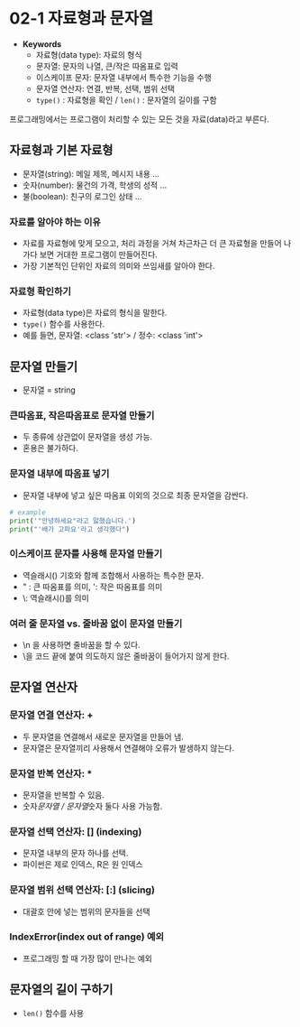 # 02-1 자료형과 문자열

- **Keywords**
    - 자료형(data type): 자료의 형식
    - 문자열: 문자의 나열, 큰/작은 따옴표로 입력
    - 이스케이프 문자: 문자열 내부에서 특수한 기능을 수행
    - 문자열 연산자: 연결, 반복, 선택, 범위 선택
    - `type()` : 자료형을 확인 / `len()` : 문자열의 길이를 구함

프로그래밍에서는 프로그램이 처리할 수 있는 모든 것을 자료(data)라고 부른다.

## 자료형과 기본 자료형

- 문자열(string): 메일 제목, 메시지 내용 ...
- 숫자(number): 물건의 가격, 학생의 성적 ...
- 불(boolean): 친구의 로그인 상태 ...

### 자료를 알아야 하는 이유

- 자료를 자료형에 맞게 모으고, 처리 과정을 거쳐 차근차근 더 큰 자료형을 만들어 나가다 보면 거대한 프로그램이 만들어진다.
- 가장 기본적인 단위인 자료의 의미와 쓰임새를 알아야 한다.

### 자료형 확인하기

- 자료형(data type)은 자료의 형식을 말한다.
- `type()` 함수를 사용한다.
- 예를 들면, 
문자열: <class 'str'> / 정수: <class 'int'>

## 문자열 만들기

- 문자열 = string

### 큰따옴표, 작은따옴표로 문자열 만들기

- 두 종류에 상관없이 문자열을 생성 가능.
- 혼용은 불가하다.

### 문자열 내부에 따옴표 넣기

- 문자열 내부에 넣고 싶은 따옴표 이외의 것으로 최종 문자열을 감싼다.

```python
# example
print('"안녕하세요"라고 맗했습니다.')
print("'배가 고파요'라고 생각했다")
```

### 이스케이프 문자를 사용해 문자열 만들기

- 역슬래시(\) 기호와 함께 조합해서 사용하는 특수한 문자.
- \" : 큰 따옴표를 의미, \': 작은 따옴표를 의미
- \\: 역슬래시(\)를 의미

### 여러 줄 문자열 vs. 줄바꿈 없이 문자열 만들기

- \n 을 사용하면 줄바꿈을 할 수 있다.
- \을 코드 끝에 붙여 의도하지 않은 줄바꿈이 들어가지 않게 한다.

## 문자열 연산자

### 문자열 연결 연산자: +

- 두 문자열을 연결해서 새로운 문자열을 만들어 냄.
- 문자열은 문자열끼리 사용해서 연결해야 오류가 발생하지 않는다.

### 문자열 반복 연산자: *

- 문자열을 반복할 수 있음.
- 숫자*문자열 / 문자열*숫자 둘다 사용 가능함.

### 문자열 선택 연산자: [] (indexing)

- 문자열 내부의 문자 하나를 선택.
- 파이썬은 제로 인덱스, R은 원 인덱스

### 문자열 범위 선택 연산자: [:] (slicing)

- 대괄호 안에 넣는 범위의 문자들을 선택

### IndexError(index out of range) 예외

- 프로그래밍 할 때 가장 많이 만나는 예외

## 문자열의 길이 구하기

- `len()` 함수를 사용